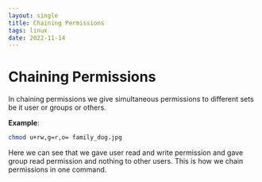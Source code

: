 ```yaml
---
layout: single
title: Chaining Permissions
tags: linux
date: 2022-11-14
---
```


# Chaining Permissions

In chaining permissions we give simultaneous permissions to different sets be it user or groups or others.

__Example__:
```bash
chmod u+rw,g=r,o= family_dog.jpg
```

Here we can see that we gave user read and write permission and gave group read permission and nothing to other users. This is how we chain permissions in one command.  


